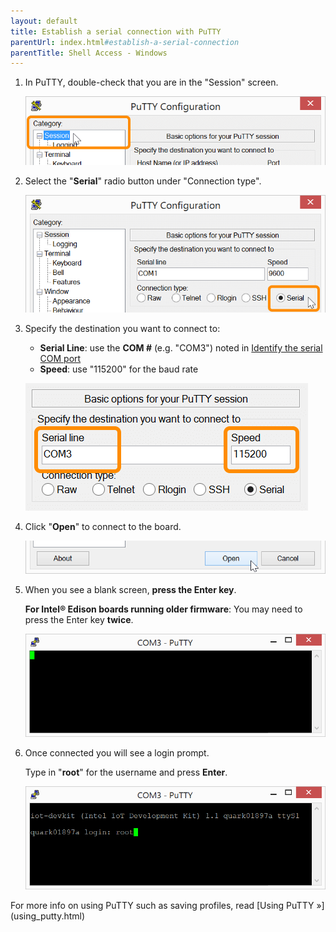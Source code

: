 ```yaml
---
layout: default
title: Establish a serial connection with PuTTY
parentUrl: index.html#establish-a-serial-connection
parentTitle: Shell Access - Windows
---
```


1. In PuTTY, double-check that you are in the "Session" screen. 

    ![Session tab in PuTTY](images/putty-session_tab.png)

2. Select the "**Serial**" radio button under "Connection type".

    ![Serial radio button in PuTTY](images/putty-serial_radio_button.png)

3. Specify the destination you want to connect to:

    * **Serial Line**: use the **COM #** (e.g. "COM3") noted in [Identify the serial COM port](details-identify_com_port.html)
    * **Speed**: use "115200" for the baud rate
    
    ![Serial line and speed text fields in PuTTY](images/putty-serial_line_and_speed.png)

4. Click "**Open**" to connect to the board.

    ![Open connection button in PuTTY](images/putty-open_button.png)

5. When you see a blank screen, **press the Enter key**.
 
    **For Intel® Edison boards running older firmware**: You may need to press the Enter key **twice**.

    ![Blank screen in PuTTY after connecting to Intel® Edison](images/putty-blank_screen.png)

6. Once connected you will see a login prompt. 

    Type in "**root**" for the username and press **Enter**.

    ![Login as root user](images/putty-login_as_root.png)

<div class="callout goto" markdown="1">
For more info on using PuTTY such as saving profiles, read [Using PuTTY »](using_putty.html)
</div>
